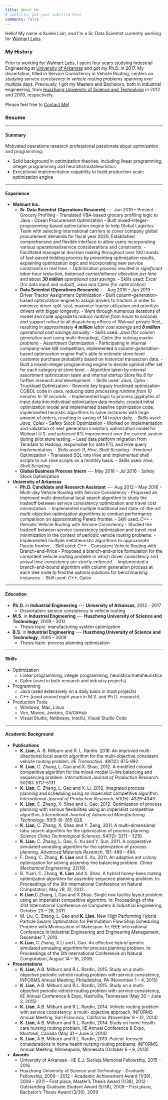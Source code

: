 ```yaml
---
title: About Me
# subtitle: put your subtitle here
comments: false
---
```


Hello! My name is Kunlei Lian, and I'm a Sr. Data Scientist currently working for [Walmart Labs](https://www.walmartlabs.com/).


### My History

Prior to working for Walmart Labs, I spent four years studying Industrial Engineering at [University of Arkansas](https://www.uark.edu) and got my Ph.D. in 2017.
My dissertation, titled in Service Consistency in Vehicle Routing, centers on *studying service consistency in vehicle routing problems* spanning over multiple days. Previously, I got my Masters and Bachelors, both in industrial engineering, from [Huazhong University of Science and Technology](https://www.hust.edu.cn) in 2012 and 2009, respectively.


Please feel free to [Contact Me!](/contact)


### Resume
---
#### Summary
Motivated operations research professional passionate about optimization and programming:

* Solid background in optimization theories, including linear programming, integer programming and heuristis/mataheuristics
* Exceptional implementation capability to build production-scale optimization engine


---
#### Experience
* **Walmart Inc.**
  + **Sr. Data Scientist (Operations Research)** --- Jan 2019 – Present
        - Grocery Profiling
          - Translated VBA-based grocery profiling logic to Java
        - Ocean Procurement Optimization
          - Built mixed-integer-programming-based optimization engine to help Global Logistics Team with selecting international carriers to cover company global procurement demands for fiscal year 2020. Established comprehensive and flexible interface to allow users incorporating various operational/service considerations and constraints.
          - Facilitated managerial decision making throughout over 100 rounds of fast-paced bidding process by presenting optimization results, explaining optimization logic and incorporating new service constraints in real time.
          - Optimization process resulted in *significant labor hour reduction*, *balanced carrier/alliance allocation per lane* and about **_30 million_** *operational cost savings*. 
          - Skills used: *Excel* (for data input and output), *Java and Cplex* (for optimization)
  + **Data Scientist (Operations Research)** --- Aug 2016 – Jan 2019
        - Driver Tractor Assignment Optimization
          - Built *column-generation*-based optimization engine to assign drivers to tractors in order to minimize driver split-seat, maximize tractor utilization and prioritize drivers with bigger longevity.
          - Went through numerous iterations of model and code upgrade to *reduce runtime from hours to seconds* and support rollout to all dispatching offices of Walmart private fleet, resulting in approximately **_4 million_** *labor cost savings* and **_8 million_** *operational cost savings* annually.
          - Skills used: *Java* (for column generation part using multi-threading), *Cplex* (for solving master problem)
        - Assortment Optimization
          - Participating in internal company-wise Id8 competition, implemented a *column-generation*-based optimization engine that's able to estimate store-level customer purchase probability based on historical transaction data. 
          - Built a mixed-integer programming engine to decide optimal offer set for each category at store level.
          - Algorithm taken by internal assortment optimization team and internal startup Store No.8 for further research and development.
          - Skills used: *Java*, *Cplex*
        - Truckload Optimization
          - Rewrote key legacy truckload optimization COBOL code in Java, *reducing data processing runtime from 10 minutes to 10 seconds*.
          - Implemented logic to process gigabytes of input data into individual optimization data module; created initial optimization model and implemented baseline optimization code; implemented heuristic algorithms to solve instances with large amount of orders, resulting in saving of 14 trucks daily.
          - Skills used:  *Java*, *Cplex*
        - Safety Stock Optimization
          - Worked on implementation and validation of next generation inventory optimization model for Walmart U.S. and achieved 8% improvement over the current system during pilot store testing.
          – Lead data platform migration from Teradata to Hadoop, responsible for data ETL and Hive query implementation.
          - Skills used: *R*, *Hive*, *Shell Scripting*
        - Frontend Optimization
          - Translated SQL into Hive and implemented shell scripts to run Hive scripts on a monthly basis.
          - Skills used: *Hive*, *Shell Scripting*
  + **Global Business Process Intern** --- May 2016 – Jul 2016
        - Safety Stock Optimization
* **University of Arkansas**
  + **Ph.D. Candidate and Research Assistant** --- Aug 2012 – May 2016
        - Multi-day Vehicle Routing with Service Consistency
          - Proposed an improved multi-directional local search algorithm to study the tradeoff between service consistency optimization and travel cost minimization.
          - Implemented multiple traditional and state-of-the-art multi-objective optimization algorithms to conduct performance comparison on approximating Pareto frontier.
          - Skill used: *C++*
        - Periodic Vehicle Routing with Service Consistency
          - Studied the tradeoff between service consistency optimization and travel cost minimization in the context of periodic vehicle routing problems.
          - Implemented multiple metaheuristic algorithms to approximate Pareto frontier.
          - Skill used: *C++*
        - Consistent Vehicle Routing with Branch-and-Price
          - Proposed a branch-and-price formulation for the consistent vehicle routing problem in which driver consistency and arrival time consistency are strictly enforced.
          - Implemented a branch-and-bound algorithm with column generation process at each tree node to find the optimal solutions for benchmarking instances.
          - Skill used: *C++*, *Cplex*

---
#### Education
* **Ph.D.** in **Industrial Engineering** --- **University of Arkansas**, 2012 - 2017
  - Dissertation: service consistency in vehicle routing
* **M.S.** in **Industrial Engineering** --- **Huazhong University of Science and Technology**, 2009 - 2012
  - Thesis topic: manufacturing system optimization
* **B.S.** in **Industrial Engineering** --- **Huazhong University of Science and Technology**, 2005 - 2009
  - Thesis topic: process planning optimization


---
#### Skills
* Optimization
  - Linear programming, integer programming, heuristics/metaheuristics
  - Cplex (used in both research and industry projects)
* Programming
  - Java (used extensively on a daily basis in most projects)
  - C++ (used around eight years in M.S. and Ph.D. research)
* Production Tools
  - Windows, Mac, Linux
  - Vim, Maven, Jenkins, Git/GitHub
  - Visual Studio, Netbeans, IntelliJ, Visual Studio Code

---
#### Academic Background
* **Publications**
  - **K. Lian**, A. B. Milburn and R. L. Rardin. 2016. An improved multi-directional local search algorithm for the multi-objective consistent vehicle routing problem. *IIE Transaction*. 48(10): 975-992.
  - **K. Lian**, C. Zhang, L. Gao and X. Shao, 2012. A modified colonial competitive algorithm for the mixed-model U-line balancing and sequencing problem. *International Journal of Production Research*. 50(18): 5117-5131.
  - **K. Lian**, C. Zhang, L. Gao and X. Li, 2012. Integrated process planning and scheduling using an imperialist competitive algorithm. *International Journal of Production Research*. 50(15): 4326-4343.
  - **K. Lian**, C. Zhang, X. Shao and L. Gao, 2012. Optimization of process planning with various flexibilities using an imperialist competitive algorithm. *International Journal of Advanced Manufacturing Technology*. 59(5-8): 815-828.
  - **K. Lian**, C. Zhang, X. Shao and Y. Zeng, 2011. A multi-dimensional tabu search algorithm for the optimization of process planning. *Science China Technological Sciences*. 54(12): 3211 – 3219.
  - **K. Lian**, C. Zhang, L. Gao, S. Xu and Y. Sun, 2011. A cooperative simulated annealing algorithm for the optimization of process planning. *Advanced Materials Research*. 181: 489 – 494.
  - F. Deng, C. Zhang, **K. Lian** and S. Xu, 2011. An adaptive ant colony optimization for solving assembly line balancing problem. *China Mechanical Engineering*. 22(16).
  - B. Yuan, C. Zhang, **K. Lian** and X. Shao. A hybrid honey-bees mating optimization algorithm for assembly sequence planning problem. In: Proceedings of the 8th International Conference on Natural Computation, May 29, 31, 2012.
  - **K.Lian**,C.Zhang, L.Gao and X.Shao. Single row facility layout problem using an imperialist competitive algorithm. In: Proceedings of the 41st International Conference on Computers & Industrial Engineering, October 23 – 26, 2011.
  - M. Liu, C. Zhang, L. Gao and **K. Lian**. New High Performing Hybrid Particle Swarm Optimization for Permutation Flow Shop Scheduling Problem with Minimization of Makespan. In: IEEE International Conference in Industrial Engineering and Engineering Management, December 7, 2010.
  - **K.Lian**, C.Zhang, X.Li and L.Gao. An effective hybrid genetic simulated annealing algorithm for process planning problem. In: Proceedings of the 5th International Conference on Natural Computation, August 14 – 16, 2009.
* **Presentations**
  - **K. Lian**, A.B. Milburn and R.L. Rardin, 2015. Study on a multi-objective periodic vehicle routing problem with service consistency, INFORMS Annual Meeting, Philadelphia, PA (November 1 – 4, 2015)
  - **K. Lian**, A.B. Milburn and R.L. Rardin, 2015. Study on a multi-objective periodic vehicle routing problem with service consistency, IIE Annual Conference & Expo, Nashville, Tennessee (May 30 – June 2, 2015)
  - **K. Lian**, A.B. Milburn and R.L. Rardin, 2014. Vehicle routing problem with service consistency: a multi- objective approach, INFORMS Annual Meeting, San Francisco, California (November 9 – 12, 2014)
  - **K. Lian**, A.B. Milburn and R.L. Rardin, 2014. Study on home health care nursing routing problem, IIE Annual Conference & Expo, Montreal, Canada (May 31 – June 3, 2014)
  - **K. Lian**, A.B. Milburn and R.L. Rardin, 2013. Patient-focused considerations in home health nursing routing problems, INFORMS Annual Meeting, Minneapolis, Minnesota (October 6 – 9, 2013)
* **Awards**
  - University of Arkansas
        - IIE E.J. Sierleja Memorial Fellowship, 2015 – 2016
  - Huazhong University of Science and Technology
        - Graduate Fellowship, 2009 – 2012
        - Academic Achievement Award (1/38), 2009 – 2011 – First place, Master’s Thesis Award (1/38), 2012
        - Outstanding Graduate Student Award (5/38), 2009 – First place, Bachelor’s Thesis Award (3/35), 2009